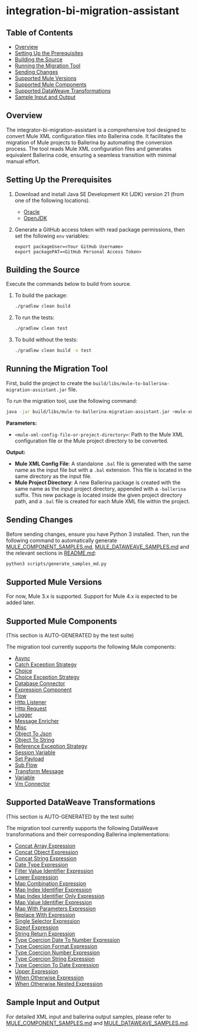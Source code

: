 # integration-bi-migration-assistant

## Table of Contents
- [Overview](#overview)
- [Setting Up the Prerequisites](#setting-up-the-prerequisites)
- [Building the Source](#building-the-source)
- [Running the Migration Tool](#running-the-migration-tool)
- [Sending Changes](#sending-changes)
- [Supported Mule Versions](#supported-mule-versions)
- [Supported Mule Components](#supported-mule-components)
- [Supported DataWeave Transformations](#supported-dataweave-transformations)
- [Sample Input and Output](#sample-input-and-output)

## Overview
The integrator-bi-migration-assistant is a comprehensive tool designed to convert Mule XML configuration files into Ballerina code. It facilitates the migration of Mule projects to Ballerina by automating the conversion process. The tool reads Mule XML configuration files and generates equivalent Ballerina code, ensuring a seamless transition with minimal manual effort.

## Setting Up the Prerequisites

1. Download and install Java SE Development Kit (JDK) version 21 (from one of the following locations).
   * [Oracle](https://www.oracle.com/java/technologies/downloads/)
   * [OpenJDK](http://openjdk.java.net/install/index.html)

2. Generate a GitHub access token with read package permissions, then set the following `env` variables:

    ```shell
   export packageUser=<Your GitHub Username>
   export packagePAT=<GitHub Personal Access Token>
   ```

## Building the Source

Execute the commands below to build from source.

1. To build the package:

   ```bash
   ./gradlew clean build
   ```

2. To run the tests:

   ```bash
   ./gradlew clean test
   ```

3. To build without the tests:

   ```bash
   ./gradlew clean build -x test
   ```

## Running the Migration Tool

First, build the project to create the `build/libs/mule-to-ballerina-migration-assistant.jar` file.

To run the migration tool, use the following command:

```sh
java -jar build/libs/mule-to-ballerina-migration-assistant.jar <mule-xml-config-file-or-project-directory>
```

**Parameters:**
- `<mule-xml-config-file-or-project-directory>`: Path to the Mule XML configuration file or the Mule project directory to be converted.

**Output:**
- **Mule XML Config File**: A standalone `.bal` file is generated with the same name as the input file but with a `.bal` extension. This file is located in the same directory as the input file.
- **Mule Project Directory**: A new Ballerina package is created with the same name as the input project directory, appended with a `-ballerina` suffix. This new package is located inside the given project directory path, and a `.bal` file is created for each Mule XML file within the project.

## Sending Changes
Before sending changes, ensure you have Python 3 installed.
Then, run the following command to automatically generate [MULE_COMPONENT_SAMPLES.md](samples/MULE_COMPONENT_SAMPLES.md), [MULE_DATAWEAVE_SAMPLES.md](samples/MULE_DATAWEAVE_SAMPLES.md) and the relevant sections in [README.md](README.md):

```sh
python3 scripts/generate_samples_md.py
```

## Supported Mule Versions
For now, Mule 3.x is supported. Support for Mule 4.x is expected to be added later.

## Supported Mule Components
(This section is AUTO-GENERATED by the test suite)

The migration tool currently supports the following Mule components:

- [Async](samples/MULE_COMPONENT_SAMPLES.md#async)
- [Catch Exception Strategy](samples/MULE_COMPONENT_SAMPLES.md#catch-exception-strategy)
- [Choice](samples/MULE_COMPONENT_SAMPLES.md#choice)
- [Choice Exception Strategy](samples/MULE_COMPONENT_SAMPLES.md#choice-exception-strategy)
- [Database Connector](samples/MULE_COMPONENT_SAMPLES.md#database-connector)
- [Expression Component](samples/MULE_COMPONENT_SAMPLES.md#expression-component)
- [Flow](samples/MULE_COMPONENT_SAMPLES.md#flow)
- [Http Listener](samples/MULE_COMPONENT_SAMPLES.md#http-listener)
- [Http Request](samples/MULE_COMPONENT_SAMPLES.md#http-request)
- [Logger](samples/MULE_COMPONENT_SAMPLES.md#logger)
- [Message Enricher](samples/MULE_COMPONENT_SAMPLES.md#message-enricher)
- [Misc](samples/MULE_COMPONENT_SAMPLES.md#misc)
- [Object To Json](samples/MULE_COMPONENT_SAMPLES.md#object-to-json)
- [Object To String](samples/MULE_COMPONENT_SAMPLES.md#object-to-string)
- [Reference Exception Strategy](samples/MULE_COMPONENT_SAMPLES.md#reference-exception-strategy)
- [Session Variable](samples/MULE_COMPONENT_SAMPLES.md#session-variable)
- [Set Payload](samples/MULE_COMPONENT_SAMPLES.md#set-payload)
- [Sub Flow](samples/MULE_COMPONENT_SAMPLES.md#sub-flow)
- [Transform Message](samples/MULE_COMPONENT_SAMPLES.md#transform-message)
- [Variable](samples/MULE_COMPONENT_SAMPLES.md#variable)
- [Vm Connector](samples/MULE_COMPONENT_SAMPLES.md#vm-connector)

## Supported DataWeave Transformations
(This section is AUTO-GENERATED by the test suite)

The migration tool currently supports the following DataWeave transformations and their corresponding Ballerina implementations:

- [Concat Array Expression](samples/MULE_DATAWEAVE_SAMPLES.md#concat-array-expression)
- [Concat Object Expression](samples/MULE_DATAWEAVE_SAMPLES.md#concat-object-expression)
- [Concat String Expression](samples/MULE_DATAWEAVE_SAMPLES.md#concat-string-expression)
- [Date Type Expression](samples/MULE_DATAWEAVE_SAMPLES.md#date-type-expression)
- [Filter Value Identifier Expression](samples/MULE_DATAWEAVE_SAMPLES.md#filter-value-identifier-expression)
- [Lower Expression](samples/MULE_DATAWEAVE_SAMPLES.md#lower-expression)
- [Map Combination Expression](samples/MULE_DATAWEAVE_SAMPLES.md#map-combination-expression)
- [Map Index Identifier Expression](samples/MULE_DATAWEAVE_SAMPLES.md#map-index-identifier-expression)
- [Map Index Identifier Only Expression](samples/MULE_DATAWEAVE_SAMPLES.md#map-index-identifier-only-expression)
- [Map Value Identifier Expression](samples/MULE_DATAWEAVE_SAMPLES.md#map-value-identifier-expression)
- [Map With Parameters Expression](samples/MULE_DATAWEAVE_SAMPLES.md#map-with-parameters-expression)
- [Replace With Expression](samples/MULE_DATAWEAVE_SAMPLES.md#replace-with-expression)
- [Single Selector Expression](samples/MULE_DATAWEAVE_SAMPLES.md#single-selector-expression)
- [Sizeof Expression](samples/MULE_DATAWEAVE_SAMPLES.md#sizeof-expression)
- [String Return Expression](samples/MULE_DATAWEAVE_SAMPLES.md#string-return-expression)
- [Type Coercion Date To Number Expression](samples/MULE_DATAWEAVE_SAMPLES.md#type-coercion-date-to-number-expression)
- [Type Coercion Format Expression](samples/MULE_DATAWEAVE_SAMPLES.md#type-coercion-format-expression)
- [Type Coercion Number Expression](samples/MULE_DATAWEAVE_SAMPLES.md#type-coercion-number-expression)
- [Type Coercion String Expression](samples/MULE_DATAWEAVE_SAMPLES.md#type-coercion-string-expression)
- [Type Coercion To Date Expression](samples/MULE_DATAWEAVE_SAMPLES.md#type-coercion-to-date-expression)
- [Upper Expression](samples/MULE_DATAWEAVE_SAMPLES.md#upper-expression)
- [When Otherwise Expression](samples/MULE_DATAWEAVE_SAMPLES.md#when-otherwise-expression)
- [When Otherwise Nested Expression](samples/MULE_DATAWEAVE_SAMPLES.md#when-otherwise-nested-expression)

## Sample Input and Output

For detailed XML input and ballerina output samples, please refer to [MULE_COMPONENT_SAMPLES.md](samples/MULE_COMPONENT_SAMPLES.md) and [MULE_DATAWEAVE_SAMPLES.md](samples/MULE_DATAWEAVE_SAMPLES.md).
